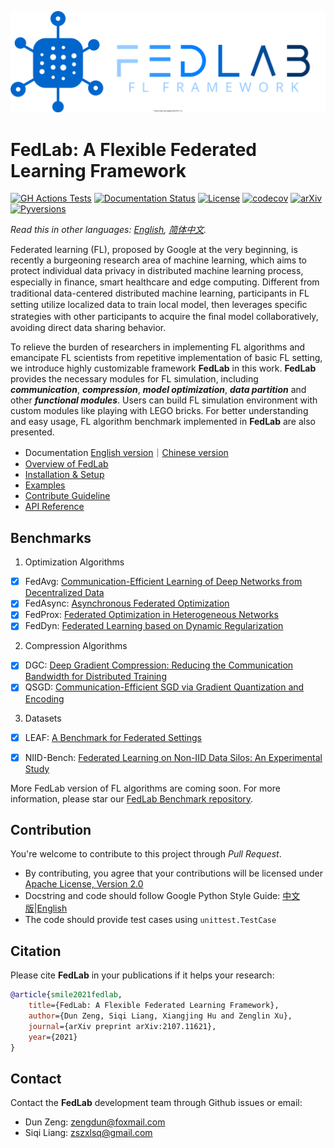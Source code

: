 <p align="center"><img src="./docs/imgs/FedLab-logo.svg?raw=True" width=600></p>

# FedLab: A Flexible Federated Learning Framework

[![GH Actions Tests](https://github.com/SMILELab-FL/FedLab/actions/workflows/CI.yml/badge.svg)](https://github.com/SMILELab-FL/FedLab/actions) [![Documentation Status](https://readthedocs.org/projects/fedlab/badge/?version=master)](https://fedlab.readthedocs.io/en/master/?badge=master) [![License](https://img.shields.io/github/license/SMILELab-FL/FedLab)](https://opensource.org/licenses/Apache-2.0) [![codecov](https://codecov.io/gh/SMILELab-FL/FedLab/branch/master/graph/badge.svg?token=4HHB5JCSC6)](https://codecov.io/gh/SMILELab-FL/FedLab) [![arXiv](https://img.shields.io/badge/arXiv-2107.11621-red.svg)](https://arxiv.org/abs/2107.11621) [![Pyversions](https://img.shields.io/pypi/pyversions/fedlab.svg?style=flat-square)](https://pypi.python.org/pypi/fedlab)


_Read this in other languages: [English](README.md), [简体中文](README.zh-cn.md)._

Federated learning (FL), proposed by Google at the very beginning, is recently a burgeoning research area of machine learning, which aims to protect individual data privacy in distributed machine learning process, especially in ﬁnance, smart healthcare and edge computing. Different from traditional data-centered distributed machine learning, participants in FL setting utilize localized data to train local model, then leverages speciﬁc strategies with other participants to acquire the ﬁnal model collaboratively, avoiding direct data sharing behavior.

To relieve the burden of researchers in implementing FL algorithms and emancipate FL scientists from repetitive implementation of basic FL setting, we introduce highly customizable framework __FedLab__ in this work. __FedLab__ provides the necessary modules for FL simulation, including ***communication***, ***compression***, ***model optimization***, ***data partition*** and other ***functional modules***. Users can build FL simulation environment with custom modules like playing with LEGO bricks. For better understanding and easy usage, FL algorithm benchmark implemented in __FedLab__ are also presented.



- Documentation [English version](https://fedlab.readthedocs.io/en/master/)｜[Chinese version](https://fedlab.readthedocs.io/zh_CN/latest/)
- [Overview of FedLab](https://fedlab.readthedocs.io/en/master/overview.html)
- [Installation & Setup](https://fedlab.readthedocs.io/en/master/install.html)
- [Examples](https://fedlab.readthedocs.io/en/master/example.html)
- [Contribute Guideline](https://fedlab.readthedocs.io/en/master/contributing.html)
- [API Reference](https://fedlab.readthedocs.io/en/master/autoapi/index.html)

## Benchmarks

1. Optimization Algorithms
- [x] FedAvg: [Communication-Efficient Learning of Deep Networks from Decentralized Data](http://proceedings.mlr.press/v54/mcmahan17a/mcmahan17a.pdf)
- [x] FedAsync: [Asynchronous Federated Optimization](http://arxiv.org/abs/1903.03934)
- [x] FedProx: [Federated Optimization in Heterogeneous Networks](https://arxiv.org/abs/1812.06127)
- [x] FedDyn: [Federated Learning based on Dynamic Regularization](https://openreview.net/pdf?id=B7v4QMR6Z9w)

2. Compression Algorithms
- [x] DGC: [Deep Gradient Compression: Reducing the Communication Bandwidth for Distributed Training](https://arxiv.org/abs/1712.01887)
- [x] QSGD: [Communication-Efficient SGD via Gradient Quantization and Encoding](https://proceedings.neurips.cc/paper/2017/hash/6c340f25839e6acdc73414517203f5f0-Abstract.html)

3. Datasets
- [x] LEAF: [A Benchmark for Federated Settings](http://arxiv.org/abs/1812.01097)
- [x] NIID-Bench: [Federated Learning on Non-IID Data Silos: An Experimental Study](https://arxiv.org/abs/2102.02079)


 More FedLab version of FL algorithms are coming soon. For more information, please star our [FedLab Benchmark repository](https://github.com/SMILELab-FL/FedLab-benchmarks).

## Contribution

You're welcome to contribute to this project through _Pull Request_.

- By contributing, you agree that your contributions will be licensed under [Apache License, Version 2.0](https://www.apache.org/licenses/LICENSE-2.0.html) 
- Docstring  and code should follow Google Python Style Guide: [中文版](https://zh-google-styleguide.readthedocs.io/en/latest/google-python-styleguide/python_style_rules/)|[English](https://google.github.io/styleguide/pyguide.html)
- The code should provide test cases using `unittest.TestCase`

## Citation

Please cite __FedLab__ in your publications if it helps your research:

```bibtex
@article{smile2021fedlab,  
    title={FedLab: A Flexible Federated Learning Framework},  
    author={Dun Zeng, Siqi Liang, Xiangjing Hu and Zenglin Xu},  
    journal={arXiv preprint arXiv:2107.11621},  
    year={2021}
}
```

## Contact

Contact the __FedLab__ development team through Github issues or email: 

- Dun Zeng: zengdun@foxmail.com
- Siqi Liang: zszxlsq@gmail.com

